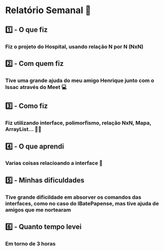# Relatório Semanal 🏢

## :one: - O que fiz

### Fiz o projeto do Hospital, usando relação N por N (NxN)

## :two: - Com quem fiz

### Tive uma grande ajuda do meu amigo Henrique junto com o Issac através do Meet 💻

## :three: - Como fiz

### Fiz utilizando interface, polimorfismo, relação NxN, Mapa, ArrayList... 👨‍💻

## :four: - O que aprendi

### Varias coisas relacioando a interface 🧐

## :five: - Minhas dificuldades

### Tive grande dificildade em absorver os comandos das interfaces, como no caso do IBatePapense, mas tive ajuda de amigos que me nortearam

## :six: - Quanto tempo levei

### Em torno de 3️ horas
